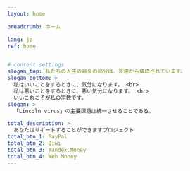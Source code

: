 ```yaml
---
layout: home

breadcrumb: ホーム

lang: jp
ref: home


# content settings
slogan_top: 私たちの人生の最良の部分は、友達から構成されています。
slogan_bottom: >
  私はいいことをするときに、気分になります。 <br>
  私は悪いことをするときに、悪い気分になります。 <br>
  いいこれこそが私の宗教です。
slogan: >
  「Lincoln virus」の主要課題は統一させることである。

total_description: >
  あなたはサポートすることができますプロジェクト
total_btn_1: PayPal
total_btn_2: Qiwi
total_btn_3: Yandex.Money
total_btn_4: Web Money
---
```



